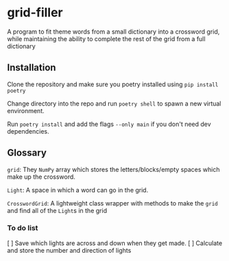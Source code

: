 # grid-filler
A program to fit theme words from a small dictionary into a crossword grid, while maintaining the ability to complete the rest of the grid from a full dictionary

## Installation

Clone the repository and make sure you poetry installed using `pip install poetry`

Change directory into the repo and run `poetry shell` to spawn a new virtual environment.

Run `poetry install` and add the flags `--only main` if you don't need dev dependencies.

## Glossary

`grid`: They `NumPy` array which stores
the letters/blocks/empty spaces which make up the crossword.

`Light`: A space in which a word can go in the grid.

`CrosswordGrid`: A lightweight class wrapper with methods to make the `grid` and find all of the `Light`s in the grid

### To do list
 [ ] Save which lights are across and down when they get made.
 [ ] Calculate and store the number and direction of lights